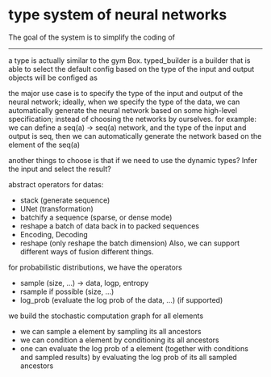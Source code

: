 # type system of neural networks

The goal of the system is to simplify the coding of  

----

a type is actually similar to the gym Box. typed_builder is a builder that is able to select the default config based on the type of the input and output 
objects will be configed as 


the major use case is to specify the type of the input and output of the neural network; ideally, when we specify the type of the data, we can automatically generate the neural network based on some high-level specification; instead of choosing the networks by ourselves.
for example: we can define a seq(a) -> seq(a) network, and the type of the input and output is seq, then we can automatically generate the network based on the element of the seq(a)

another things to choose is that if we need to use the dynamic types? Infer the input and select the result? 


abstract operators for datas:
  - stack (generate sequence)
  - UNet (transformation)
  - batchify a sequence (sparse, or dense mode)
  - reshape a batch of data back in to packed sequences
  - Encoding, Decoding
  - reshape (only reshape the batch dimension)
 Also, we can support different ways of fusion different things. 


for probabilistic distributions, we have the operators
  - sample (size, ...) -> data, logp, entropy
  - rsample if possible (size, ...)
  - log_prob (evaluate the log prob of the data, ...) (if supported)

we build the stochastic computation graph for all elements
  - we can sample a element by sampling its all ancestors
  - we can condition a element by conditioning its all ancestors
  - one can evaluate the log prob of a element (together with conditions and sampled results) by evaluating the log prob of its all sampled ancestors